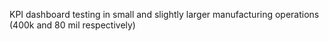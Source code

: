 KPI dashboard
testing in small and slightly larger manufacturing operations (400k and 80 mil respectively)
